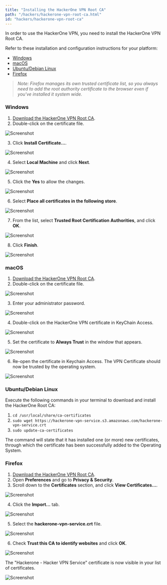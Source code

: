 ```yaml
---
title: "Installing the HackerOne VPN Root CA"
path: "/hackers/hackerone-vpn-root-ca.html"
id: "hackers/hackerone-vpn-root-ca"
---
```


In order to use the HackerOne VPN, you need to install the HackerOne VPN Root CA.

Refer to these installation and configuration instructions for your platform:

* [Windows](#windows)
* [macOS](#macos)
* [Ubuntu/Debian Linux](#ubuntu)
* [Firefox](#firefox)
><i>Note: Firefox manages its own trusted certificate list, so you always need to add the root authority certificate to the browser even if you've installed it system wide.</i>

<h3 id="windows">Windows</h3>

1. [Download the HackerOne VPN Root CA](https://hackerone-vpn-service.s3.amazonaws.com/hackerone-vpn-service.crt).
2. Double-click on the certificate file.

![Screenshot](../images/vpn-windows.png)

3. Click <b>Install Certificate...</b>.

![Screenshot](../images/vpn-windows-2.png)

4. Select <b>Local Machine</b> and click <b>Next</b>.

![Screenshot](../images/vpn-windows-3.png)

5. Click the <b>Yes</b> to allow the changes.

![Screenshot](../images/vpn-windows-4.png)

6. Select <b>Place all certificates in the following store</b>.

![Screenshot](../images/vpn-windows-5.png)

7. From the list, select <b>Trusted Root Certification Authorities</b>, and click <b>OK</b>.

![Screenshot](../images/vpn-windows-6.png)

8. Click <b>Finish</b>.

![Screenshot](../images/vpn-windows-7.png)

<h3 id="macos">macOS</h3>

1. [Download the HackerOne VPN Root CA](https://hackerone-vpn-service.s3.amazonaws.com/hackerone-vpn-service.crt).
2. Double-click on the certificate file.

![Screenshot](../images/vpn-macos-1.png)

3. Enter your administrator password.

![Screenshot](../images/vpn-macos-2.png)

4. Double-click on the HackerOne VPN certificate in KeyChain Access.

![Screenshot](../images/vpn-macos-3.png)

5. Set the certificate to <b>Always Trust</b> in the window that appears. 

![Screenshot](../images/vpn-macos-4.png)

6. Re-open the certificate in Keychain Access. The VPN Certificate should now be trusted by the operating system.

![Screenshot](../images/vpn-macos-5.png)

<h3 id="ubuntu">Ubuntu/Debian Linux</h3>

Execute the following commands in your terminal to download and install the HackerOne Root CA:

1. `cd /usr/local/share/ca-certificates`
2. `sudo wget https://hackerone-vpn-service.s3.amazonaws.com/hackerone-vpn-service.crt`
3. `sudo update-ca-certificates`

The command will state that it has installed one (or more) new certificates, through which the certificate has been successfully added to the Operating System.

<h3 id="firefox">Firefox</h3>

1. [Download the HackerOne VPN Root CA](https://hackerone-vpn-service.s3.amazonaws.com/hackerone-vpn-service.crt).
2. Open <b>Preferences</b> and go to <b>Privacy & Security</b>.
3. Scroll down to the <b>Certificates</b> section, and click <b>View Certificates...</b>.

![Screenshot](../images/vpn-firefox-1.png)

4. Click the <b>Import...</b> tab. 

![Screenshot](../images/vpn-firefox-2.png)

5. Select the <b>hackerone-vpn-service.crt</b> file.

![Screenshot](../images/vpn-firefox-3.png)

6. Check <b>Trust this CA to identify websites</b> and click <b>OK</b>.

![Screenshot](../images/vpn-firefox-4.png)

The "Hackerone - Hacker VPN Service" certificate is now visible in your list of certificates. 

![Screenshot](../images/vpn-firefox-5.png)
